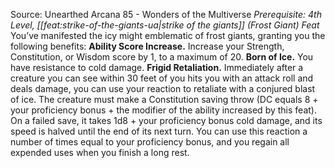 Source: Unearthed Arcana 85 - Wonders of the Multiverse
*Prerequisite: 4th Level, [[feat:strike-of-the-giants-ua|strike of the giants]] (Frost Giant) Feat*
You’ve manifested the icy might emblematic of frost giants, granting you the following benefits:
**Ability Score Increase.** Increase your Strength, Constitution, or Wisdom score by 1, to a maximum of 20.
**Born of Ice.** You have resistance to cold damage.
**Frigid Retaliation.** Immediately after a creature you can see within 30 feet of you hits you with an attack roll and deals damage, you can use your reaction to retaliate with a conjured blast of ice. The creature must make a Constitution saving throw (DC equals 8 + your proficiency bonus + the modifier of the ability increased by this feat). On a failed save, it takes 1d8 + your proficiency bonus cold damage, and its speed is halved until the end of its next turn. You can use this reaction a number of times equal to your proficiency bonus, and you regain all expended uses when you finish a long rest.
